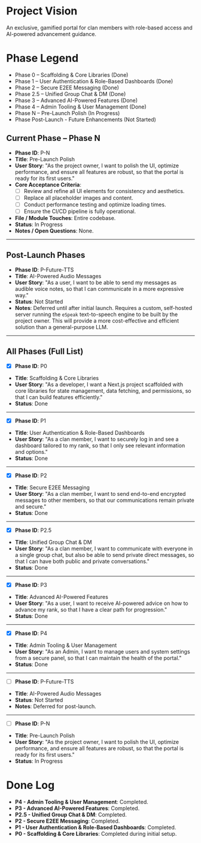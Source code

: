 # Project Vision
An exclusive, gamified portal for clan members with role-based access and AI-powered advancement guidance.

# Phase Legend
- Phase 0 – Scaffolding & Core Libraries (Done)
- Phase 1 – User Authentication & Role-Based Dashboards (Done)
- Phase 2 – Secure E2EE Messaging (Done)
- Phase 2.5 – Unified Group Chat & DM (Done)
- Phase 3 – Advanced AI-Powered Features (Done)
- Phase 4 – Admin Tooling & User Management (Done)
- Phase N – Pre-Launch Polish (In Progress)
- Phase Post-Launch - Future Enhancements (Not Started)

## Current Phase – Phase N
- **Phase ID**: P-N
- **Title**: Pre-Launch Polish
- **User Story**: "As the project owner, I want to polish the UI, optimize performance, and ensure all features are robust, so that the portal is ready for its first users."
- **Core Acceptance Criteria**:
  - [ ] Review and refine all UI elements for consistency and aesthetics.
  - [ ] Replace all placeholder images and content.
  - [ ] Conduct performance testing and optimize loading times.
  - [ ] Ensure the CI/CD pipeline is fully operational.
- **File / Module Touches**: Entire codebase.
- **Status**: In Progress
- **Notes / Open Questions**: None.

---

## Post-Launch Phases

- **Phase ID**: P-Future-TTS
- **Title**: AI-Powered Audio Messages
- **User Story**: "As a user, I want to be able to send my messages as audible voice notes, so that I can communicate in a more expressive way."
- **Status**: Not Started
- **Notes**: Deferred until after initial launch. Requires a custom, self-hosted server running the `eSpeak` text-to-speech engine to be built by the project owner. This will provide a more cost-effective and efficient solution than a general-purpose LLM.

---

## All Phases (Full List)

- [x] **Phase ID**: P0
- **Title**: Scaffolding & Core Libraries
- **User Story**: "As a developer, I want a Next.js project scaffolded with core libraries for state management, data fetching, and permissions, so that I can build features efficiently."
- **Status**: Done

---

- [x] **Phase ID**: P1
- **Title**: User Authentication & Role-Based Dashboards
- **User Story**: "As a clan member, I want to securely log in and see a dashboard tailored to my rank, so that I only see relevant information and options."
- **Status**: Done

---

- [x] **Phase ID**: P2
- **Title**: Secure E2EE Messaging
- **User Story**: "As a clan member, I want to send end-to-end encrypted messages to other members, so that our communications remain private and secure."
- **Status**: Done

---

- [x] **Phase ID**: P2.5
- **Title**: Unified Group Chat & DM
- **User Story**: "As a clan member, I want to communicate with everyone in a single group chat, but also be able to send private direct messages, so that I can have both public and private conversations."
- **Status**: Done

---

- [x] **Phase ID**: P3
- **Title**: Advanced AI-Powered Features
- **User Story**: "As a user, I want to receive AI-powered advice on how to advance my rank, so that I have a clear path for progression."
- **Status**: Done

---

- [x] **Phase ID**: P4
- **Title**: Admin Tooling & User Management
- **User Story**: "As an Admin, I want to manage users and system settings from a secure panel, so that I can maintain the health of the portal."
- **Status**: Done

---

- [ ] **Phase ID**: P-Future-TTS
- **Title**: AI-Powered Audio Messages
- **Status**: Not Started
- **Notes**: Deferred for post-launch.

---

- [ ] **Phase ID**: P-N
- **Title**: Pre-Launch Polish
- **User Story**: "As the project owner, I want to polish the UI, optimize performance, and ensure all features are robust, so that the portal is ready for its first users."
- **Status**: In Progress

# Done Log
- **P4 - Admin Tooling & User Management**: Completed.
- **P3 - Advanced AI-Powered Features**: Completed.
- **P2.5 - Unified Group Chat & DM**: Completed.
- **P2 - Secure E2EE Messaging**: Completed.
- **P1 - User Authentication & Role-Based Dashboards**: Completed.
- **P0 - Scaffolding & Core Libraries**: Completed during initial setup.
